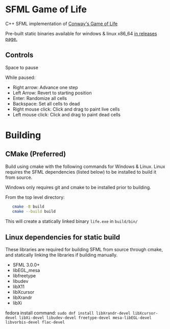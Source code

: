 # SFML Game of Life

C++ SFML implementation of [Conway's Game of Life](https://en.wikipedia.org/wiki/Conway%27s_Game_of_Life)

Pre-built static binaries available for windows & linux x86_64 [in releases page.](https://github.com/SuperRonJon/GameOfLife/releases/latest)

## Controls

Space to pause

While paused:
- Right arrow: Advance one step
- Left Arrow: Revert to starting position
- Enter: Randomize all cells
- Backspace: Set all cells to dead
- Right mouse click: Click and drag to paint live cells
- Left mouse click: Click and drag to paint dead cells

# Building
## CMake (Preferred)
Build using cmake with the following commands for Windows & Linux. Linux requires the SFML dependencies (listed below) to be installed to build it from source.

Windows only requires git and cmake to be installed prior to building.

From the top level directory:

```sh
   cmake -B build
   cmake --build build
```
This will create a statically linked binary `life.exe` in `build/bin/`

## Linux dependencies for static build
These libraries are required for building SFML from source through cmake, and statically linking the libraries if building manually.

- SFML 3.0.0+
- libEGL_mesa
- libfreetype
- libudev
- libX11
- libXcursor
- libXrandr
- libXi

fedora install command: `sudo dnf install libXrandr-devel libXcursor-devel libXi-devel libudev-devel freetype-devel mesa-libEGL-devel libvorbis-devel flac-devel`